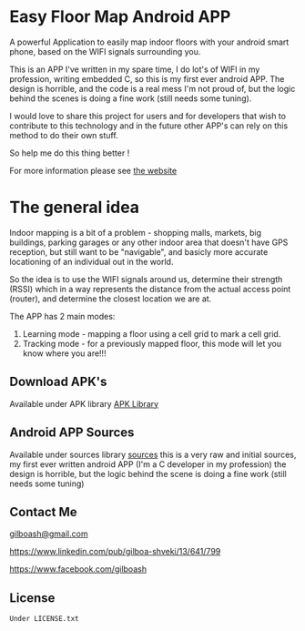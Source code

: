 Easy Floor Map Android APP
==========================

A powerful Application to easily map indoor floors with your android smart phone, based on the
WIFI signals surrounding you.

This is an APP I've written in my spare time, I do lot's of WIFI in my profession, writing embedded C,
so this is my first ever android APP. 
The design is horrible, and the code is a real mess I'm not proud of, but the logic behind the scenes is doing a fine work (still needs some tuning).

I would love to share this project for users and for developers that wish to contribute to this technology
and in the future other APP's can rely on this method to do their own stuff. 


So help me do this thing better !

For more information please see [the website][1]


The general idea
==========================
Indoor mapping is a bit of a problem - shopping malls, markets, big buildings, parking garages or any other indoor area that doesn't have GPS reception, but
still want to be "navigable", and basicly more accurate locationing of an individual out in the world.

So the idea is to use the WIFI signals around us, determine their strength (RSSI) which in a way represents the distance from the actual access point (router),
and determine the closest location we are at.

The APP has 2 main modes:
1. Learning mode - mapping a floor using a cell grid to mark a cell grid.
2. Tracking mode - for a previously mapped floor, this mode will let you know where you are!!!


Download APK's
--------
Available under APK library [APK Library][2]


Android APP Sources
-------------------
Available under sources library [sources][3]
this is a very raw and initial sources, my first ever written android APP (I'm a C developer in my profession)
the design is horrible, but the logic behind the scene is doing a fine work (still needs some tuning)

Contact Me
-----------
gilboash@gmail.com

https://www.linkedin.com/pub/gilboa-shveki/13/641/799

https://www.facebook.com/gilboash


License
--------
    Under LICENSE.txt


 [1]: http://easyfloormap.weebly.com/
 [2]: https://github.com/gilboash/easyfloormap/tree/easyfloormap_b/APK
 [3]: https://github.com/gilboash/easyfloormap/tree/easyfloormap_b/easyfloormap-sources